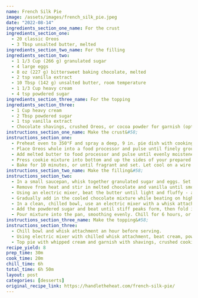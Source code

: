 ```yaml
---
name: French Silk Pie
image: /assets/images/french_silk_pie.jpeg
date: "2022-08-14"
ingredients_section_one_name: For the crust
ingredients_section_one:
  - 20 classic Oreos
  - 3 Tbsp unsalted butter, melted
ingredients_section_two_name: For the filling
ingredients_section_two:
  - 1 1/3 Cup (266 g) granulated sugar
  - 4 large eggs
  - 8 oz (227 g) bittersweet baking chocolate, melted
  - 2 tsp vanilla extract
  - 10 Tbsp (142 g) unsalted butter, room temperature
  - 1 1/3 Cup heavy cream
  - 4 tsp powdered sugar
ingredients_section_three_name: For the topping
ingredients_section_three:
  - 1 Cup heavy cream
  - 2 Tbsp powdered sugar
  - 1 tsp vanilla extract
  - Chocolate shavings, crushed Oreos, or cocoa powder for garnish (optional)
instructions_section_one_name: Make the crust&#58;
instructions_section_one:
  - Preheat oven to 350°F and spray a deep, 9 in. pie dish with cooking spray.
  - Place Oreos whole into a food processor and pulse until finely ground.
  - Add melted butter to food processor and pulse until evenly moistened.
  - Press cookie mixture into bottom and up the sides of your prepared pie dish.
  - Bake for 10 minutes, or until fragrant and set. Let cool on a wire rack.
instructions_section_two_name: Make the filling&#58;
instructions_section_two:
  - In a small saucepan, whisk together granulated sugar and eggs. Set over medium-low heat and cook, whisking constantly, until the mixture reaches 160°F and coats the back of a metal spoon.
  - Remove from heat and stir in melted chocolate and vanilla until smooth. Cool until bowl is warm (but not hot) to the touch, stirring occassionally.
  - Using an electric mixer, beat the butter until light and fluffy - about 2-3 minutes.
  - Gradually add in the cooled chocolate mixture while beating on high speed for 5 minutes, or until light and fluffy.
  - In a clean, chilled bowl, use an electric mixer with a whisk attachment to beat the cream until it begins to thicken.
  - Add the powdered sugar and beat until stiff peaks form, then fold in the cooled chocolate mixture.
  - Pour mixture into the pan, smoothing evenly. Chill for 6 hours, or up to 2 days.
instructions_section_three_name: Make the topping&#58;
instructions_section_three:
  - Chill bowl and whisk attachment an hour before serving.
  - Using electric mixer with chilled whisk attachment, beat cream, powdered sugar, and vanilla on high speed until stiff peaks form.
  - Top pie with whipped cream and garnish with shavings, crushed cookies, or cocoa powder if desired.
recipe_yield: 8
prep_time: 30m
cook_time: 20m
chill_time: 6h
total_time: 6h 50m
layout: post
categories: [desserts]
original_recipe_link: https://handletheheat.com/french-silk-pie/
---
```

